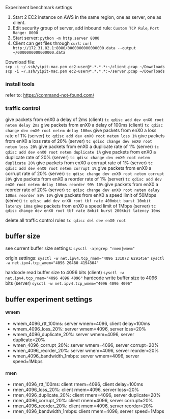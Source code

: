 Experiment benchmark settings
1. Start 2 EC2 instance on AWS in the same region, one as server, one as client.
2. Edit security group of server, add inbound rule: `Custom TCP Rule`, `Port Range: 8000`
3. Start server: `python -m http.server 8000`
4. Client can get files through `curl`: `curl http://172.31.82.1:8080/0000000000000000.data --output ~/0000000000000000.data`
   
Download file:  
`scp -i ~/.ssh/yipit-mac.pem ec2-user@*.*.*.*:~/client.pcap ~/Downloads`  
`scp -i ~/.ssh/yipit-mac.pem ec2-user@*.*.*.*:~/server.pcap ~/Downloads`

### install tools
refer to: https://command-not-found.com/

### traffic control
give packets from enX0 a delay of 2ms (client)
`tc qdisc add dev enX0 root netem delay 2ms`
give packets from enX0 a delay of 100ms (client)
`tc qdisc change dev enX0 root netem delay 100ms`
give packets from enX0 a loss rate of 1% (server)
`tc qdisc add dev enX0 root netem loss 1%`
give packets from enX0 a loss rate of 20% (server)
`tc qdisc change dev enX0 root netem loss 20%`
give packets from enX0 a duplicate rate of 1% (server)
`tc qdisc add dev enX0 root netem duplicate 1%`
give packets from enX0 a duplicate rate of 20% (server)
`tc qdisc change dev enX0 root netem duplicate 20%`
give packets from enX0 a corrupt rate of 1% (server)
`tc qdisc add dev enX0 root netem corrupt 1%`
give packets from enX0 a corrupt rate of 20% (server)
`tc qdisc change dev enX0 root netem corrupt 20%`
give packets from enX0 a reorder rate of 1% (server)
`tc qdisc add dev enX0 root netem delay 100ms reorder 99% 10%`
give packets from enX0 a reorder rate of 20% (server)
`tc qdisc change dev enX0 root netem delay 100ms reorder 80% 10%`
give packets from enX0 a speed limit of 50Mbps (server)
`tc qdisc add dev enX0 root tbf rate 400mbit burst 10mbit latency 10ms`
give packets from enX0 a speed limit of 1Mbps (server)
`tc qdisc change dev enX0 root tbf rate 8mbit burst 200kbit latency 10ms`

delete all traffic control rules
`tc qdisc del dev enX0 root`

## buffer size
see current buffer size settings:
`sysctl -a|egrep "rmem|wmem"`

origin settings:
`sysctl -w net.ipv4.tcp_rmem="4096 131072 6291456"`
`sysctl -w net.ipv4.tcp_wmem="4096 20480 4194304"`

hardcode read buffer size to 4096 bits (client)
`sysctl -w net.ipv4.tcp_rmem="4096 4096 4096"`
hardcode write buffer size to 4096 bits (server)
`sysctl -w net.ipv4.tcp_wmem="4096 4096 4096"`

## buffer experiment settings
#### wmem
- wmem_4096_rtt_100ms: server wmem=4096, client delay=100ms
- wmem_4096_loss_20%: server wmem=4096, server loss=20%
- wmem_4096_duplicate_20%: server wmem=4096, server duplicate=20%
- wmen_4096_corrupt_20%: server wmem=4096, server corrupt=20%
- wmen_4096_reorder_20%: server wmem=4096, server reorder=20%
- wmen_4096_bandwidth_1mbps: server wmem=4096, server speed=1Mbps
#### rmen
- rmen_4096_rtt_100ms: client rmem=4096, client delay=100ms
- rmen_4096_loss_20%: client rmem=4096, server loss=20%
- rmen_4096_duplicate_20%: client rmem=4096, server duplicate=20%
- rmen_4096_corrupt_20%: client rmem=4096, server corrupt=20%
- rmen_4096_reorder_20%: client rmem=4096, server reorder=20%
- rmen_4096_bandwidth_1mbps: client rmem=4096, server speed=1Mbps
